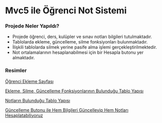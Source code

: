 # Mvc5 ile Öğrenci Not Sistemi

### Projede Neler Yapıldı?

* Projede öğrenci, ders, kulüpler ve sınav notları bilgileri tutulmaktadır.
* Tablolarda ekleme, güncelleme, silme fonksiyonları bulunmaktadır.
* İlişkili tablolarda silmek yerine pasife alma işlemi gerçekleştirilmektedir.
* Not ortalamalarının hesaplanabilmesi için bir Hesapla butonu yer almaktadır.

### Resimler

[Öğrenci Ekleme Sayfası](https://i.hizliresim.com/4r7li0x.png)

[Ekleme, Silme, Güncelleme Fonksiyonlarının Bulunduğu Tablo Yapısı](https://i.hizliresim.com/1swlayh.png)

[Notların Bulunduğu Tablo Yapısı](https://i.hizliresim.com/58eoknf.png)

[Güncelleme Butonu ile Hem Bilgileri Güncelleyip Hem Notları Hesaplatabiliyoruz](https://i.hizliresim.com/1dxezgb.png)
